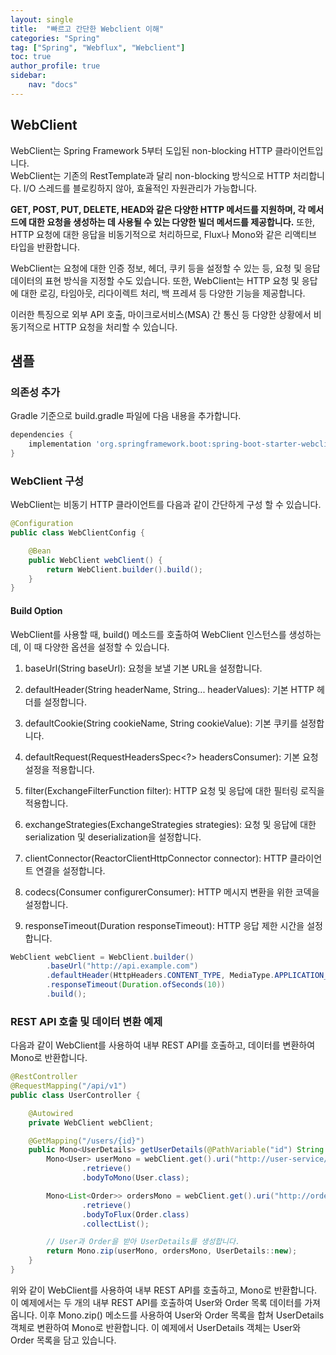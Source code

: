 ```yaml
---
layout: single
title:  "빠르고 간단한 Webclient 이해"
categories: "Spring"
tag: ["Spring", "Webflux", "Webclient"]
toc: true
author_profile: true
sidebar:
    nav: "docs"
---
```


## WebClient
WebClient는 Spring Framework 5부터 도입된 non-blocking HTTP 클라이언트입니다.  
WebClient는 기존의 RestTemplate과 달리 non-blocking 방식으로 HTTP 처리합니다. I/O 스레드를 블로킹하지 않아, 효율적인 자원관리가 가능합니다.

**GET, POST, PUT, DELETE, HEAD와 같은 다양한 HTTP 메서드를 지원하며, 각 메서드에 대한 요청을 생성하는 데 사용될 수 있는 다양한 빌더 메서드를 제공합니다.** 또한, HTTP 요청에 대한 응답을 비동기적으로 처리하므로, Flux나 Mono와 같은 리액티브 타입을 반환합니다.

WebClient는 요청에 대한 인증 정보, 헤더, 쿠키 등을 설정할 수 있는 등, 요청 및 응답 데이터의 표현 방식을 지정할 수도 있습니다. 또한, WebClient는 HTTP 요청 및 응답에 대한 로깅, 타임아웃, 리다이렉트 처리, 백 프레셔 등 다양한 기능을 제공합니다.

이러한 특징으로 외부 API 호출, 마이크로서비스(MSA) 간 통신 등 다양한 상황에서 비동기적으로 HTTP 요청을 처리할 수 있습니다. 

## 샘플

### 의존성 추가 
Gradle 기준으로 build.gradle 파일에 다음 내용을 추가합니다.
```groovy
dependencies {
    implementation 'org.springframework.boot:spring-boot-starter-webclient'
}
```

### WebClient 구성
WebClient는 비동기 HTTP 클라이언트를 다음과 같이 간단하게 구성 할 수 있습니다.
```java
@Configuration
public class WebClientConfig {

    @Bean
    public WebClient webClient() {
        return WebClient.builder().build();
    }
}
```

#### Build Option
WebClient를 사용할 때, build() 메소드를 호출하여 WebClient 인스턴스를 생성하는데, 이 때 다양한 옵션을 설정할 수 있습니다.
1. baseUrl(String baseUrl): 요청을 보낼 기본 URL을 설정합니다.

2. defaultHeader(String headerName, String... headerValues): 기본 HTTP 헤더를 설정합니다.

3. defaultCookie(String cookieName, String cookieValue): 기본 쿠키를 설정합니다.

4. defaultRequest(RequestHeadersSpec<?> headersConsumer): 기본 요청 설정을 적용합니다.

5. filter(ExchangeFilterFunction filter): HTTP 요청 및 응답에 대한 필터링 로직을 적용합니다.

6. exchangeStrategies(ExchangeStrategies strategies): 요청 및 응답에 대한 serialization 및 deserialization을 설정합니다.

7. clientConnector(ReactorClientHttpConnector connector): HTTP 클라이언트 연결을 설정합니다.

8. codecs(Consumer<ClientCodecConfigurer> configurerConsumer): HTTP 메시지 변환을 위한 코덱을 설정합니다.

9. responseTimeout(Duration responseTimeout): HTTP 응답 제한 시간을 설정합니다.

```java
WebClient webClient = WebClient.builder()
        .baseUrl("http://api.example.com")
        .defaultHeader(HttpHeaders.CONTENT_TYPE, MediaType.APPLICATION_JSON_VALUE)
        .responseTimeout(Duration.ofSeconds(10))
        .build();

```

### REST API 호출 및 데이터 변환 예제
다음과 같이 WebClient를 사용하여 내부 REST API를 호출하고, 데이터를 변환하여 Mono로 반환합니다.
```java
@RestController
@RequestMapping("/api/v1")
public class UserController {

    @Autowired
    private WebClient webClient;

    @GetMapping("/users/{id}")
    public Mono<UserDetails> getUserDetails(@PathVariable("id") String id) {
        Mono<User> userMono = webClient.get().uri("http://user-service/api/v1/users/{id}", id)
                .retrieve()
                .bodyToMono(User.class);

        Mono<List<Order>> ordersMono = webClient.get().uri("http://order-service/api/v1/orders?userId={id}", id)
                .retrieve()
                .bodyToFlux(Order.class)
                .collectList();

        // User과 Order을 받아 UserDetails를 생성합니다.
        return Mono.zip(userMono, ordersMono, UserDetails::new);
    }
}
```
위와 같이 WebClient를 사용하여 내부 REST API를 호출하고, Mono로 반환합니다. 이 예제에서는 두 개의 내부 REST API를 호출하여 User와 Order 목록 데이터를 가져옵니다. 이후 Mono.zip() 메소드를 사용하여 User와 Order 목록을 합쳐 UserDetails 객체로 변환하여 Mono로 반환합니다. 이 예제에서 UserDetails 객체는 User와 Order 목록을 담고 있습니다.


